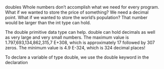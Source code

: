 doubles
Whole numbers don’t accomplish what we need for every program. What if we wanted to store the price of something? We need a decimal point. What if we wanted to store the world’s population? That number would be larger than the int type can hold.

The double primitive data type can help. double can hold decimals as well as very large and very small numbers. The maximum value is 1.797,693,134,862,315,7 E+308, which is approximately 17 followed by 307 zeros. The minimum value is 4.9 E-324, which is 324 decimal places!

To declare a variable of type double, we use the double keyword in the declaration